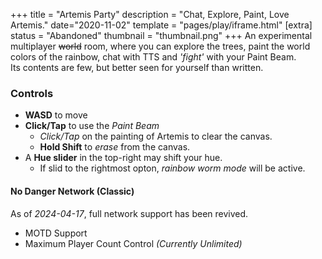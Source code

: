 +++
title = "Artemis Party"
description = "Chat, Explore, Paint, Love Artemis."
date="2020-11-02"
template = "pages/play/iframe.html"
[extra]
status = "Abandoned"
thumbnail = "thumbnail.png"
+++
An experimental multiplayer ~~world~~ room,
where you can explore the trees,
paint the world colors of the rainbow,
chat with TTS and
*'fight'* with your Paint Beam.\
Its contents are few, but better seen for yourself than written.

### Controls
- **WASD** to move
- **Click/Tap** to use the *Paint Beam*
    * *Click/Tap* on the painting of Artemis to clear the canvas.
    - **Hold Shift** to *erase* from the canvas.
- A **Hue slider** in the top-right may shift your hue.
    * If slid to the rightmost opton,
        *rainbow worm mode* will be active.

#### No Danger Network (Classic)
As of *2024-04-17*, full network support has been revived.
* MOTD Support
* Maximum Player Count Control *(Currently Unlimited)*